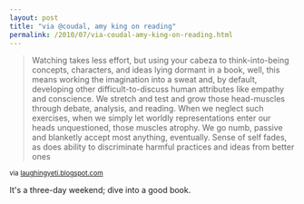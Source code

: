 ```yaml
---
layout: post
title: "via @coudal, amy king on reading"
permalink: /2010/07/via-coudal-amy-king-on-reading.html
---
```


<blockquote><p>Watching takes less effort, but using your cabeza to think-into-being concepts, characters, and ideas lying dormant in a book, well, this means working the imagination into a sweat and, by default, developing other difficult-to-discuss human attributes like empathy and conscience. We stretch and test and grow those head-muscles through debate, analysis, and reading. When we neglect such exercises, when we simply let worldly representations enter our heads unquestioned, those muscles atrophy. We go numb, passive and blanketly accept most anything, eventually. Sense of self fades, as does ability to discriminate harmful practices and ideas from better ones</p></blockquote>

<p><small>via <a href="http://laughingyeti.blogspot.com/2010/06/amy-king-on-reading.html">laughingyeti.blogspot.com</a></small></p>

<p>It&#39;s a three-day weekend; dive into a good book.</p>


